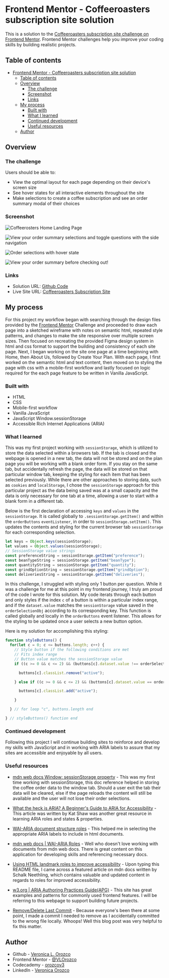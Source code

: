 # Frontend Mentor - Coffeeroasters subscription site solution

This is a solution to the [Coffeeroasters subscription site challenge on Frontend Mentor](https://www.frontendmentor.io/challenges/coffeeroasters-subscription-site-5Fc26HVY6). Frontend Mentor challenges help you improve your coding skills by building realistic projects.

## Table of contents

- [Frontend Mentor - Coffeeroasters subscription site solution](#frontend-mentor---coffeeroasters-subscription-site-solution)
  - [Table of contents](#table-of-contents)
  - [Overview](#overview)
    - [The challenge](#the-challenge)
    - [Screenshot](#screenshot)
    - [Links](#links)
  - [My process](#my-process)
    - [Built with](#built-with)
    - [What I learned](#what-i-learned)
    - [Continued development](#continued-development)
    - [Useful resources](#useful-resources)
  - [Author](#author)

## Overview

### The challenge

Users should be able to:

- View the optimal layout for each page depending on their device's screen size
- See hover states for all interactive elements throughout the site
- Make selections to create a coffee subscription and see an order summary modal of their choices

### Screenshot

![Coffeerosters Home Landing Page](./images/read-me-img/home-hero.png "Home Hero")

![View your order summary selections and toggle questions with the side navigation](./images/read-me-img/order-summary-selections.png "Order Options")

![Order selections with hover state](./images/read-me-img/order-summary-selections_hover-state.png "Order option in hover state")

![View your order summary before checking out!](./images/read-me-img/order-summary.png "Order Summary")

### Links

- Solution URL: [Github Code](https://github.com/VLOrozco/coffee-roasters-subscription-site.git)
- Live Site URL: [Coffeeroasters Subscription Site](https://vlorozco.github.io/coffee-roasters-subscription-site/)

## My process

For this project my workflow began with searching through the design files provided by the [Frontend Mentor](https://www.frontendmentor.io) Challenge and proceeded to draw each page into a sketched wireframe with notes on semantic html, repeated style patterns, and changes to make the site responsive over multiple screen sizes. Then focused on recreating the provided Figma design system in html and css format to support the building and consistency of each site page. Next, I began working on the site one page at a time beginning with Home, then About Us, followed by Create Your Plan. With each page, I first worked on the semantic html and text content, then moved on to styling the page with css with a mobile-first workflow and lastly focused on logic required for the each page feature to be written in Vanilla JavaScript.

### Built with

- HTML
- CSS
- Mobile-first workflow
- Vanilla JavaScript
- JavaScript Window.sessionStorage
- Accessible Rich Internet Applications (ARIA)

### What I learned

This was my first project working with `sessionStorage`, which is utilized to store the data selected within a browsers tab. If the tab is closed and the webpage is opened in a new tab, the data will not be stored and on the plan page you will be working with a blank order form. If you stay on the same tab, but accidentally refresh the page, the data will be stored on that particular window tab, keeping the styling for each item that has been selected previously. While there are other approaches to storing data, such as `cookies` and `localStorage`, I chose the `sessionStorage` approach for this particular project as the data being saved was at a small capacity and the data is only necessary for one tab at a time, allowing a user to start with a blank form in a different tab.

Below is the first declaration of accessing `keys` and `values` in the `sessionStorage`. It is called globally to `.sessionStorage.getItem()` and within the `orderButtons` `eventListener`, in order to  `sessionStorage.setItem()`. This updates the contents and styling for the current browser tab `sessionStorage` for each corresponding selection.

```js
let keys = Object.keys(sessionStorage);
let values = Object.values(sessionStorage);
// SessionStorage value strings
const preferenceString = sessionStorage.getItem("preference");
const beanTypeString = sessionStorage.getItem("beanType");
const quantityString = sessionStorage.getItem("quantity");
const grindOptionString = sessionStorage.getItem("grindOption");
const deliveriesString = sessionStorage.getItem("deliveries");
```

In this challenge, I struggled with styling only 1 button per question. While it was a challenge for me at this point in my frontend journey, I truly am proud of the code I wrote for this solution. My code iterats through each button and only styles if the index `c` of a button is within a particular index range, and if the `dataset.value` matches the `sessionStorage` value saved in the `orderSelectionObj` according to its corresponding key. This function is called globally and locally in the `orderButtons` event listener. This allows for the styling to be updated once a user selects a new button option.

Here is my solution for accomplishing this styling:

```js
function styleButtons() {
  for(let c = 0; c <= buttons.length; c++) {
    // Style button if the following conditions are met
    // Fits index range
    // Button value matches the sessionStorage value
    if ((c >= 0 && c <= 2) && (buttons[c].dataset.value !== orderSelectionObj.preferenceOrder) || (c >= 3 && c <= 5) && (buttons[c].dataset.value !== orderSelectionObj.beanTypeOrder) || (c >= 6 && c <= 8) && (buttons[c].dataset.value !== orderSelectionObj.quantityOrder) || (c >= 9 && c <= 11)  && (buttons[c].dataset.value !== orderSelectionObj.grindOptionOrder) || (c >= 12 && c <= 14) && (buttons[c].dataset.value !== orderSelectionObj.deliveriesOrder)) {

      buttons[c].classList.remove("active");

    } else if ((c >= 0 && c <= 2) && (buttons[c].dataset.value == orderSelectionObj.preferenceOrder) || (c >= 3 && c <= 5) && (buttons[c].dataset.value == orderSelectionObj.beanTypeOrder) || (c >= 6 && c <= 8) && (buttons[c].dataset.value == orderSelectionObj.quantityOrder) || (c >= 9 && c <= 11)  && (buttons[c].dataset.value == orderSelectionObj.grindOptionOrder) || (c >= 12 && c <= 14) && (buttons[c].dataset.value == orderSelectionObj.deliveriesOrder)) {

      buttons[c].classList.add("active");

    }

  } // for loop "c", buttons.length end

} // styleButtons() function end
```

### Continued development

Following this project I will continue building sites to reinforce and develop my skills with JavaScript and in working with ARIA labels to assure that my sites are accessible and enjoyable by all users.

### Useful resources

- [mdn web docs Window: sessionStorage property](https://developer.mozilla.org/en-US/docs/Web/API/Window/sessionStorage) - This was my first time working with sessionStorage, this doc reference helped in storing the coffee order data to the window tab. Should a user exit the tab their data will be cleared, else if the page reloads the content will still be available and the user will not lose their order selections.

- [What the heck is ARIA? A Beginner's Guide to ARIA for Accessibility](https://www.lullabot.com/articles/what-heck-aria-beginners-guide-aria-accessibility) - This article was written by Kat Shaw was another great resource in learning ARIA roles and states & properties.

- [WAI-ARIA document structure roles](https://www.w3.org/TR/wai-aria/#document_structure_roles) - This helped me in selecting the appropriate ARIA labels to include in html documents.

- [mdn web docs | WAI-ARIA Roles](https://developer.mozilla.org/en-US/docs/Web/Accessibility/ARIA/Roles) - Well who doesn't love working with documents from mdn web docs. There is great content on this application for developing skills and referencing necessary docs.

- [Using HTML landmark roles to improve accessibility](https://developer.mozilla.org/en-US/blog/aria-accessibility-html-landmark-roles/) - Upon typing this README file, I came across a featured article on mdn docs written by Schalk Neethling, which contains valuable and updated content in regards to roles for improved accessibility.

- [w3.org | ARIA Authoring Practices Guide(APG)](https://www.w3.org/WAI/ARIA/apg/patterns/) - This site has great examples and patterns for commonly used frontend features. I will be referring to this webpage to support building future projects.

- [Remove/Delete Last Commit](https://practicalgit.com/blog/remove-last-commit.html) - Because everyone's been there at some point, I made a commit I needed to remove as I accidentally committed to the wrong file locally. Whoops! Well this blog post was very helpful to fix this matter.

## Author

- Github - [Veronica L. Orozco](https://github.com/VLOrozco)
- Frontend Mentor - [@VLOrozco](https://www.frontendmentor.io/profile/VLOrozco)
- Codecademy - [orozcov3](https://www.codecademy.com/profiles/orozcoV3)
- LinkedIn - [Veronica Orozco](https://www.linkedin.com/in/veronica-orozco-710b46166/)
